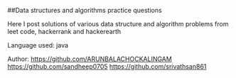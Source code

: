 ##Data structures and algorithms practice questions

Here I post solutions of various data structure and algorithm problems from leet code, hackerrank and hackerearth

Language used: java

Author: 
https://github.com/ARUNBALACHOCKALINGAM
https://github.com/sandheep0705
https://github.com/srivathsan861
